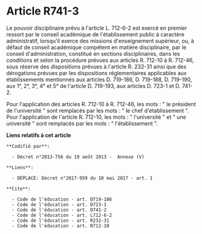 # Article R741-3

Le pouvoir disciplinaire prévu à l'article L. 712-6-2 est exercé en premier ressort par le conseil académique de
l'établissement public à caractère administratif, lorsqu'il exerce des missions d'enseignement supérieur, ou, à défaut de
conseil académique compétent en matière disciplinaire, par le conseil d'administration, constitué en sections disciplinaires,
dans les conditions et selon la procédure prévues aux articles R. 712-10 à R. 712-46, sous réserve des dispositions prévues à
l'article R. 232-31 ainsi que des dérogations prévues par les dispositions réglementaires applicables aux établissements
mentionnés aux articles D. 719-186, D. 719-188, D. 719-190, aux 1°, 2°, 3°, 4° et 5° de l'article D. 719-193, aux articles D.
723-1 et D. 741-2.

Pour l'application des articles R. 712-10 à R. 712-46, les mots : " le président de l'université " sont remplacés par les
mots : " le chef d'établissement ". Pour l'application de l'article R. 712-10, les mots : " l'université " et " une
université " sont remplacés par les mots : " l'établissement ".

**Liens relatifs à cet article**

	**Codifié par**:

	  - Décret n°2013-756 du 19 août 2013 -  Annexe (V)

	**Liens**:

	  - DEPLACE: Décret n°2017-959 du 10 mai 2017 - art. 1

	**Cite**:

	  - Code de l'éducation - art. D719-186
	  - Code de l'éducation - art. D723-1
	  - Code de l'éducation - art. D741-2
	  - Code de l'éducation - art. L712-6-2
	  - Code de l'éducation - art. R232-31
	  - Code de l'éducation - art. R712-10
